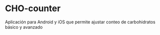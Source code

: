 # CHO-counter
Aplicación para Android y iOS que permite ajustar conteo de carbohidratos básico y avanzado
